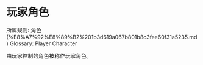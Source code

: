 # 玩家角色

所属规则: 角色 (%E8%A7%92%E8%89%B2%201b3d619a067b801b8c3fee60f31a5235.md)
Glossary: Player Character

由玩家控制的角色被称作玩家角色。